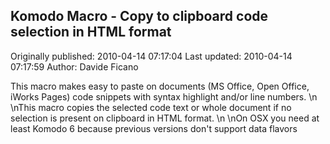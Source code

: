 ## Komodo Macro - Copy to clipboard code selection in HTML format 
Originally published: 2010-04-14 07:17:04 
Last updated: 2010-04-14 07:17:59 
Author: Davide Ficano 
 
This macro makes easy to paste on documents (MS Office, Open Office, iWorks Pages) code snippets with syntax highlight and/or line numbers.\n\nThis macro copies the selected code text or whole document if no selection is present on clipboard in HTML format.\n\nOn OSX you need at least Komodo 6 because previous versions don't support data flavors